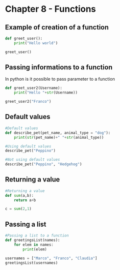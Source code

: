 # Chapter 8 - Functions

## Example of creation of a function

```python
def greet_user():
    print("Hello world")

greet_user()
```

## Passing informations to a function

In python is it possible to pass parameter to a function

```python
def greet_user2(Username):
    print("Hello "+str(Username))

greet_user2("Franco")
```

## Default values

```python
#Default values
def describe_pet(pet_name, animal_type = "dog"):
    print(str(pet_name)+" "+str(animal_type))

#Using default values
describe_pet("Peppino")

#Not using default values
describe_pet("Peppino", "Hedgehog")
```

## Returning a value

```python
#Returning a value
def sum(a,b):
    return a+b

c = sum(2,1)
```

## Passing a list

```python
#Passing a list to a function
def greetingsList(names):
    for elem in names:
        print(elem)

usernames = ["Marco", "Franco", "Claudia"]
greetingsList(usernames)
```

